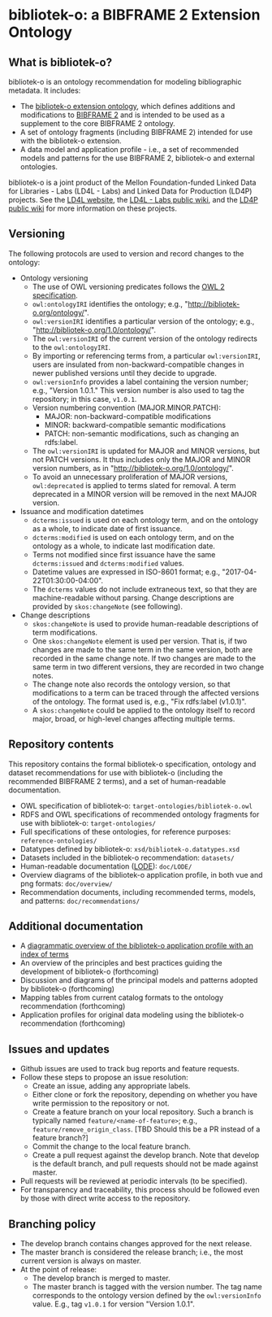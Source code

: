 # bibliotek-o: a BIBFRAME 2 Extension Ontology

## What is bibliotek-o?

bibliotek-o is an ontology recommendation for modeling bibliographic metadata. It includes:

* The [bibliotek-o extension ontology](http://bibliotek-o.org/ontology/), which defines additions and modifications to [BIBFRAME 2](http://id.loc.gov/ontologies/bibframe) and is intended to be used as a supplement to the core BIBFRAME 2 ontology.
* A set of ontology fragments (including BIBFRAME 2) intended for use with the bibliotek-o extension.
* A data model and application profile - i.e., a set of recommended models and patterns for the use BIBFRAME 2, bibliotek-o and external ontologies.

bibliotek-o is a joint product of the Mellon Foundation-funded Linked Data for Libraries - Labs (LD4L - Labs) and Linked Data for Production (LD4P) projects. See the [LD4L website](http://ld4l.org), the [LD4L - Labs public wiki](https://wiki.duraspace.org/pages/viewpage.action?pageId=77447730), and the [LD4P public wiki](https://wiki.duraspace.org/pages/viewpage.action?pageId=74515029) for more information on these projects.

## Versioning

The following protocols are used to version and record changes to the ontology:
  
  * Ontology versioning
    * The use of OWL versioning predicates follows the [OWL 2 specification](https://www.w3.org/TR/owl2-syntax/#Ontology_IRI_and_Version_IRI).
    * `owl:ontologyIRI` identifies the ontology; e.g., "http://bibliotek-o.org/ontology/".
    * `owl:versionIRI` identifies a particular version of the ontology; e.g., "http://bibliotek-o.org/1.0/ontology/". 
    * The `owl:versionIRI` of the current version of the ontology redirects to the `owl:ontologyIRI`.
    * By importing or referencing terms from, a particular `owl:versionIRI`, users are insulated from non-backward-compatible changes in newer published versions until they decide to upgrade.
    * `owl:versionInfo` provides a label containing the version number; e.g., "Version 1.0.1." This version number is also used to tag the repository; in this case, `v1.0.1`.
    * Version numbering convention (MAJOR.MINOR.PATCH):
      * MAJOR: non-backward-compatible modifications
      * MINOR: backward-compatible semantic modifications
      * PATCH: non-semantic modifications, such as changing an rdfs:label.
    * The `owl:versionIRI` is updated for MAJOR and MINOR versions, but not PATCH versions. It thus includes only the MAJOR and MINOR version numbers, as in "http://bibliotek-o.org/1.0/ontology/".
    * To avoid an unnecessary proliferation of MAJOR versions, `owl:deprecated` is applied to terms slated for removal. A term deprecated in a MINOR version will be removed in the next MAJOR version. 
  * Issuance and modification datetimes
    * `dcterms:issued` is used on each ontology term, and on the ontology as a whole, to indicate date of first issuance.
    * `dcterms:modified` is used on each ontology term, and on the ontology as a whole, to indicate last modification date. 
    * Terms not modified since first issuance have the same `dcterms:issued` and `dcterms:modified` values.
    * Datetime values are expressed in ISO-8601 format; e.g., "2017-04-22T01:30:00-04:00".
    * The `dcterms` values do not include extraneous text, so that they are machine-readable without parsing. Change descriptions are provided by `skos:changeNote` (see following).
  * Change descriptions
    * `skos:changeNote` is used to provide human-readable descriptions of term modifications. 
    * One `skos:changeNote` element is used per version. That is, if two changes are made to the same term in the same version, both are recorded in the same change note. If two changes are made to the same term in two different versions, they are recorded in two change notes.
    * The change note also records the ontology version, so that modifications to a term can be traced through the affected versions of the ontology. The format used is, e.g., "Fix rdfs:label (v1.0.1)".
    * A `skos:changeNote` could be applied to the ontology itself to record major, broad, or high-level changes affecting multiple terms.

## Repository contents

This repository contains the formal bibliotek-o specification, ontology and dataset recommendations for use with bibliotek-o (including the recommended BIBFRAME 2 terms), and a set of human-readable documentation. 

  * OWL specification of bibliotek-o: `target-ontologies/bibliotek-o.owl`
  * RDFS and OWL specifications of recommended ontology fragments for use with bibliotek-o: `target-ontologies/`
  * Full specifications of these ontologies, for reference purposes: `reference-ontologies/`
  * Datatypes defined by bibliotek-o: `xsd/bibliotek-o.datatypes.xsd`
  * Datasets included in the bibliotek-o recommendation: `datasets/`
  * Human-readable documentation ([LODE](http://www.essepuntato.it/lode)): `doc/LODE/`
  * Overview diagrams of the bibliotek-o application profile, in both vue and png formats: `doc/overview/`
  * Recommendation documents, including recommended terms, models, and patterns: `doc/recommendations/`
  
  
## Additional documentation 

  * A [diagrammatic overview of the bibliotek-o application profile with an index of terms](http://bibliotek-o.org/overview.html) 
  * An overview of the principles and best practices guiding the development of bibliotek-o (forthcoming)
  * Discussion and diagrams of the principal models and patterns adopted by bibliotek-o (forthcoming)
  * Mapping tables from current catalog formats to the ontology recommendation (forthcoming)
  * Application profiles for original data modeling using the bibliotek-o recommendation (forthcoming)


## Issues and updates

  * Github issues are used to track bug reports and feature requests.
  * Follow these steps to propose an issue resolution:
    * Create an issue, adding any appropriate labels.
    * Either clone or fork the repository, depending on whether you have write permission to the repository or not.
    * Create a feature branch on your local repository. Such a branch is typically named `feature/<name-of-feature>`; e.g., `feature/remove_origin_class`. [TBD Should this be a PR instead of a feature branch?]
    * Commit the change to the local feature branch.
    * Create a pull request against the develop branch. Note that develop is the default branch, and pull requests should not be made against master.
  * Pull requests will be reviewed at periodic intervals (to be specified).
  * For transparency and traceability, this process should be followed even by those with direct write access to the repository.
  
  
## Branching policy

  * The develop branch contains changes approved for the next release.
  * The master branch is considered the release branch; i.e., the most current version is always on master.
  * At the point of release:
    * The develop branch is merged to master.
    * The master branch is tagged with the version number. The tag name corresponds to the ontology version defined by the `owl:versionInfo` value. E.g., tag `v1.0.1` for version "Version 1.0.1".

